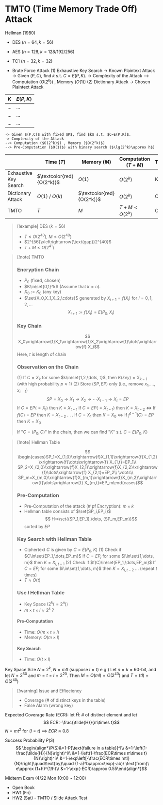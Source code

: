 
# TMTO (Time Memory Trade Off) Attack

Hellman (1980)

- DES ($n=64, k=56$)
- AES ($n=128,k=128/192/256$)
- TC1 ($n=32, k=32$)

- Brute Force Attack
	(1) Exhaustive Key Search
	-> Known Plaintext Attack
	-> Given $(P,C)$, find $k$ s.t. $C=E(P,K)$.
	-> Complexity of the Attack
	--> Computation ($O(2^k)$) , Memory ($O(1)$)
	(2) Dictionary Attack
	-> Chosen Plaintext Attack 

| $K$ | $E(P,K)$ |
| --- | -------- |
| ... | ...      |
| ... | ...      |
| ... | ...      |
	-> Given $(P,C)$ with fixed $P$, find $k$ s.t. $C=E(P,K)$.
	-> Complexity of the Attack
	--> Computation ($O(2^k)$) , Memory ($O(2^k)$)
	--> Pre-Computation ($O(1)$) with binary search ($\lg(2^k)\approx h$)


|                       | Time ($T$)                | Memory ($M$)              | Computation ($T+M$) | Type |
| --------------------- | ------------------------- | ------------------------- | ------------------- | ---- |
| Exhaustive Key Search | $\textcolor{red}{O(2^k)}$ | $O(1)$                    | $O(2^{k})$          | KPA  |
| Dictionary Attack     | $O(1)$ / $O(k)$           | $\textcolor{red}{O(2^k)}$ | $O(2^k)$            | CPA  |
| TMTO                  | $T$                       | $M$                       | $T+M < O(2^k)$      | CPA  |

> [!example] DES ($k=56$)
> - $T\leq O(2^{40})$, $M\leq O(2^{40})$
> - $2^{56}\xleftrightarrow{\text{gap}}2^{40}$
> - $T+M\leq O(2^{41})$
> 


> [!note] TMTO
>  ### Encryption Chain
> - $P_0$ (fixed, chosen)
> - $K\in\set{0,1}^k$ (Assume that $k=n$).
> - $X_0 := K_0$ (any key)
> - $\set{X_0,X_1,X_2,\cdots}$ generated by $X_{i+1}=f(X_i)$ for $i=0,1,2,\dots$
> $$ X_{i+1} := f(X_i) = E(P_0,X_i)$$
> 
> ### Key Chain 
> $$ X_0\xrightarrow{f}X_1\xrightarrow{f}X_2\xrightarrow{f}\dots\xrightarrow{f} X_t$$
> Here, $t$ is length of chain
> 
> ### Observation on the Chain
> (1) If $C=X_k$ for some $k\in\set{1,2,\dots, t}$, then
> $K(key)=X_{k-1}$ (with high probability $p\approx 1$)
> (2) Store $(SP,EP)$ only (i.e., remove $x_1,\dots,x_{t-1}$)
> $$ SP=X_0\to X_1\to X_2\to \cdots X_{t-1}\to X_t=EP$$
> If $C=EP(=X_t)$ then $K=X_{t-1}$
> If $C=EP(=X_{t-1})$ then $K=X_{t-2}$ $\iff$ If $f(C)=EP$ then $K=X_{t-2}$
> . . .
> If $C=X_1$ then $K=X_0$ $\iff$ If $f^{t-1}(C)=EP$ then $K=X_0$
> 
> If "$C=(P_0,C)$" in the chain, then we can find "$K$" s.t. $C=E(P_0,K)$



> [!note] Hellman Table
> 
> $$ \begin{cases}SP_1=X_{1,0}\xrightarrow{f}X_{1,1}\xrightarrow{f}X_{1,2}\xrightarrow{f}\dots\xrightarrow{f} X_{1,t}=EP_1\\ SP_2=X_{2,0}\xrightarrow{f}X_{2,1}\xrightarrow{f}X_{2,2}\xrightarrow{f}\dots\xrightarrow{f} X_{2,t}=EP_2\\ \vdots\\ SP_m=X_{m,0}\xrightarrow{f}X_{m,1}\xrightarrow{f}X_{m,2}\xrightarrow{f}\dots\xrightarrow{f} X_{m,t}=EP_m\end{cases}$$
> 
> ### Pre-Computation 
> - Pre-Computation of the attack (# pf Encryption): $m\times k$
> - Hellman table consists of $\set{SP_i,EP_i}$
>   $$ H:=\set{(SP_1,EP_1),\dots, (SP_m,EP_m)}$$
>   sorted by $EP$
>  
> ### Key Search with Hellman Table
> - Ciphertext $C$ is given by $C=E(P_0,K)$
> (1) Check if $C\in\set{EP_1,\dots,EP_m}$
> If $C=EP_i$ for some $i\in\set{1,\dots, m}$ then $K=X_{i,t-1}$
> (2) Check if $f(C)\in\set{EP_1,\dots,EP_m}$
> If $C=EP_i$ for some $i\in\set{1,\dots, m}$ then $K=X_{i,t-2}$
> ...
> (repeat $t$ times)
> - $T\approx O(t)$
> 
> ### Use $l$ Hellman Table
> - Key Space ($2^k(=2^n)$)
> - $m\times t\times l\approx 2^k$ ?
> #### Pre-Computation
> - Time: $O(m\times t\times l)$
> - Memory: $O(m\times l)$
> #### Key Search
> - Time: $O(t\times l)$

Key Space Size $N=2^k$, $N=mtl$ (suppose $l=t$)
e.g.) Let $n=k=60$-bit, and let $N=2^{60}$ and $m=t=l=2^{20}$. Then
$M=O(ml)=O(2^{40})$ and $T=(tl)=O(2^{40})$



> [!warning] Issue and Effieciency
> - Coverage (# of distinct keys in the table)
> - False Alarm (wrong key)

Expected Coverage Rate (ECR):
let $\tilde{H}$: # of distinct element and let
$$ ECR:=\frac{\tilde{H}}{m\times t}$$
$N=mt^2$ for $(l=t)$ $\implies$ $ECR\approx 0.8$

Success Probability $P(S)$
$$ \begin{align*}P(S)&=1-P[\text{failure in a table}]^l\\ &=1-\left(1-\frac{\tilde{H}}{N}\right)^l\\ &=1-\left(1-\frac{ECR\times m\times t}{N}\right)^l\\ &=1-\exp\left[-\frac{ECR\times mtl}{N}\right]\quad\text{by}\quad (1-a)^b\approx\exp(-ab)\ \text{from}\ e\approx (1+h)^{1/h}\\ &=1-\exp(-ECR)\approx 0.55\end{align*}$$


Midterm Exam (4/22 Mon 10:00 ~ 12:00)
- Open Book
- HW1 (Fri)
- HW2 (Sat) - TMTO / Slide Attack Test





